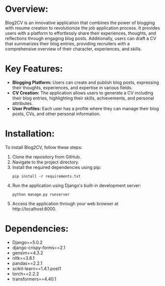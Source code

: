 # Overview:
Blog2CV is an innovative application that combines the power of blogging with resume creation to revolutionize the job application process. It provides users with a platform to effortlessly share their experiences, thoughts, and reflections through engaging blog posts. Additionally, users can draft a CV that summarizes their blog entries, providing recruiters with a comprehensive overview of their character, experiences, and skills.

# Key Features:
- **Blogging Platform:** Users can create and publish blog posts, expressing their thoughts, experiences, and expertise in various fields.
- **CV Creation:** The application allows users to generate a CV including their blog entries, highlighting their skills, achievements, and personal attributes.
- **User Profiles:** Each user has a profile where they can manage their blog posts, CVs, and other personal information.

# Installation:
To install Blog2CV, follow these steps:
1. Clone the repository from GitHub.
2. Navigate to the project directory.
3. Install the required dependencies using pip:
   ```
   pip install -r requirements.txt
   ```
4. Run the application using Django's built-in development server:
   ```
   python manage.py runserver
   ```
5. Access the application through your web browser at http://localhost:8000.

# Dependencies:
- Django==5.0.2
- django-crispy-forms==2.1
- gensim==4.3.2
- nltk==3.8.1
- pandas==2.2.1
- scikit-learn==1.4.1.post1
- torch==2.2.2
- transformers==4.40.1

